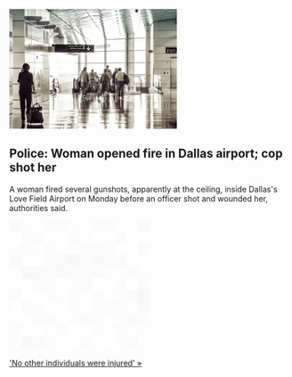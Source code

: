 
![Police: Woman opened fire in Dallas airport; cop shot her](./20220725235852.png)
## Police: Woman opened fire in Dallas airport; cop shot her

A woman fired several gunshots, apparently at the ceiling, inside Dallas's Love Field Airport on Monday before an officer shot and wounded her, authorities said.

![pic](../square_bg.png)

['No other individuals were injured' »](https://www.yahoo.com/news/police-respond-call-shots-fired-164615537.html)
